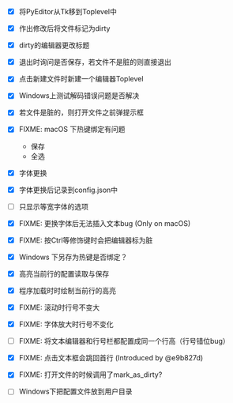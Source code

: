 - [x] 将PyEditor从Tk移到Toplevel中
- [x] 作出修改后将文件标记为dirty
- [x] dirty的编辑器更改标题
- [x] 退出时询问是否保存，若文件不是脏的则直接退出
- [x] 点击新建文件时新建一个编辑器Toplevel
- [x] Windows上测试解码错误问题是否解决
- [x] 若文件是脏的，则打开文件之前弹提示框
- [x] FIXME: macOS 下热键绑定有问题
    - 保存
    - 全选
- [x] 字体更换
- [x] 字体更换后记录到config.json中
- [ ] 只显示等宽字体的选项
- [x] FIXME: 更换字体后无法插入文本bug (Only on macOS)
- [x] FIXME: 按Ctrl等修饰键时会把编辑器标为脏
- [x] Windows 下另存为热键是否绑定？
- [x] 高亮当前行的配置读取与保存
- [x] 程序加载时时绘制当前行的高亮
- [x] FIXME: 滚动时行号不变大
- [x] FIXME: 字体放大时行号不变化
- [ ] FIXME: 将文本编辑器和行号栏都配置成同一个行高（行号错位bug）
- [x] FIXME: 点击文本框会跳回首行 (Introduced by @e9b827d)
- [x] FIXME: 打开文件的时候调用了mark_as_dirty?
- [ ] Windows下把配置文件放到用户目录



